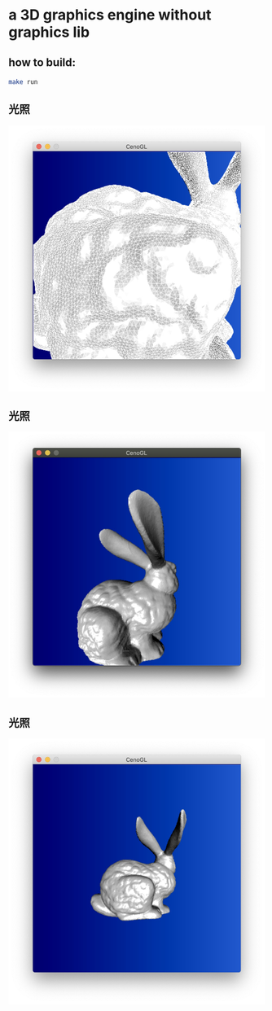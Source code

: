 # a 3D graphics engine without graphics lib

## how to build:
``` bash
make run
```
## 光照
![demo1](https://raw.githubusercontent.com/CenoOS/CenoGL/master/img/demo3.jpg)
## 光照
![demo1](https://raw.githubusercontent.com/CenoOS/CenoGL/master/img/demo4.jpg)
## 光照
![demo1](https://raw.githubusercontent.com/CenoOS/CenoGL/master/img/demo2.jpg)


